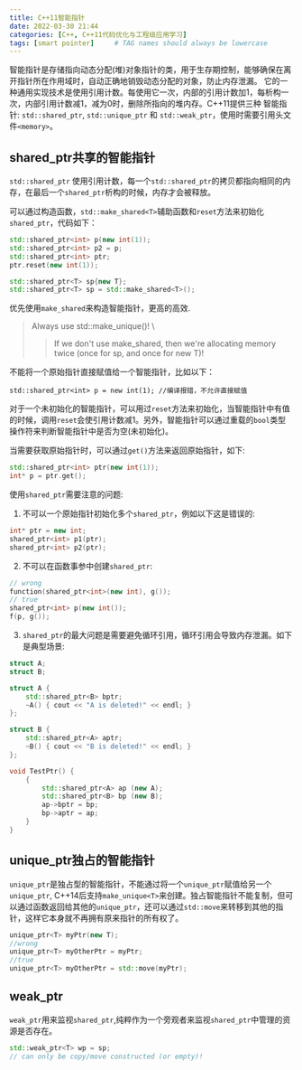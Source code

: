 ```yaml
---
title: C++11智能指针
date: 2022-03-30 21:44
categories: [C++, C++11代码优化与工程级应用学习]
tags: [smart pointer]     # TAG names should always be lowercase
---
```


智能指针是存储指向动态分配(堆)对象指针的类，用于生存期控制，能够确保在离开指针所在作用域时，自动正确地销毁动态分配的对象，防止内存泄漏。
它的一种通用实现技术是使用引用计数。每使用它一次，内部的引用计数加1，每析构一次，内部引用计数减1，减为0时，删除所指向的堆内存。C++11提供三种
智能指针: `std::shared_ptr`, `std::unique_ptr` 和 `std::weak_ptr`，使用时需要引用头文件`<memory>`。

## shared_ptr共享的智能指针
`std::shared_ptr` 使用引用计数，每一个`std::shared_ptr`的拷贝都指向相同的内存，在最后一个`shared_ptr`析构的时候，内存才会被释放。

可以通过构造函数，`std::make_shared<T>`辅助函数和`reset`方法来初始化`shared_ptr`，代码如下：
```c++
std::shared_ptr<int> p(new int(1));
std::shared_ptr<int> p2 = p;
std::shared_ptr<int> ptr;
ptr.reset(new int(1));

std::shared_ptr<T> sp{new T}; 
std::shared_ptr<T> sp = std::make_shared<T>();
```
优先使用`make_shared`来构造智能指针，更高的高效.
> Always use std::make_unique<T>()! \\
>> If we don't use make_shared, then we're allocating memory twice (once for sp, and once for new T)!

不能将一个原始指针直接赋值给一个智能指针，比如以下：
```
std::shared_ptr<int> p = new int(1); //编译报错，不允许直接赋值
```
对于一个未初始化的智能指针，可以用过`reset`方法来初始化，当智能指针中有值的时候，调用`reset`会使引用计数减1。另外，智能指针可以通过重载的`bool`类型操作符来判断智能指针中是否为空(未初始化)。

当需要获取原始指针时，可以通过`get()`方法来返回原始指针，如下:
```c++
std::shared_ptr<int> ptr(new int(1));
int* p = ptr.get();
```

使用`shared_ptr`需要注意的问题:
1. 不可以一个原始指针初始化多个`shared_ptr`，例如以下这是错误的:
```c++
int* ptr = new int;
shared_ptr<int> p1(ptr);
shared_ptr<int> p2(ptr);
```
2. 不可以在函数事参中创建`shared_ptr`:

```c++
// wrong
function(shared_ptr<int>(new int), g());
// true
shared_ptr<int> p(new int());
f(p, g());
```
3. `shared_ptr`的最大问题是需要避免循环引用，循环引用会导致内存泄漏。如下是典型场景:

```c++
struct A;
struct B;

struct A {
	std::shared_ptr<B> bptr;
	~A() { cout << "A is deleted!" << endl; }
};

struct B {
	std::shared_ptr<A> aptr;
	~B() { cout << "B is deleted!" << endl; }
};

void TestPtr() {
	{
		std::shared_ptr<A> ap (new A);
		std::shared_ptr<B> bp (new B);
		ap->bptr = bp;
		bp->aptr = ap;
	}
}
```

## unique_ptr独占的智能指针
`unique_ptr`是独占型的智能指针，不能通过将一个`unique_ptr`赋值给另一个`unique_ptr`, C++14后支持`make_unique<T>`来创建。独占智能指针不能复制，但可以通过函数返回给其他的`unique_ptr`，还可以通过`std::move`来转移到其他的指针，这样它本身就不再拥有原来指针的所有权了。

```c++
unique_ptr<T> myPtr(new T);
//wrong
unique_ptr<T> myOtherPtr = myPtr;
//true
unique_ptr<T> myOtherPtr = std::move(myPtr);
```

## weak_ptr
`weak_ptr`用来监视`shared_ptr`,纯粹作为一个旁观者来监视`shared_ptr`中管理的资源是否存在。
```c++
std::weak_ptr<T> wp = sp;
// can only be copy/move constructed (or empty)!
```
